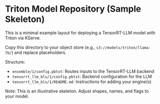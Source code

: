 # Triton Model Repository (Sample Skeleton)

This is a minimal example layout for deploying a TensorRT-LLM model with Triton via KServe.

Copy this directory to your object store (e.g., `s3://models/triton/llama-7b/`) and replace placeholders.

Structure:
- `ensemble/1/config.pbtxt`: Routes inputs to the TensorRT-LLM backend
- `tensorrt_llm_bls/1/config.pbtxt`: Backend configuration for the LLM
- `tensorrt_llm_bls/1/README.md`: Instructions for adding your engine(s)

Note: This is an illustrative skeleton. Adjust shapes, names, and flags to your model.
